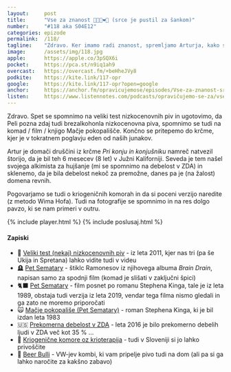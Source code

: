 ```yaml
---
layout: 	post
title:  	"Vse za znanost 👨🏻‍🔬❤️🍻 (srce je pustil za šankom)"
number: 	"#118 aka S04E12"
categories:	epizode
permalink:	/118/
tagline: 	"Zdravo. Ker imamo radi znanost, spremljamo Arturja, kako se odpravi v krčmo Pri konju in konjušniku. Težko rečemo, da je popival v imenu znanosti, je pa pustil srce za šankom."
image:		/assets/img/118.jpg
apple:		https://apple.co/3pSQX6i
pocket:		https://pca.st/n9iq1ah9
overcast:	https://overcast.fm/+beHheJVy8
podkite:	https://kite.link/117-opr
google:		https://kite.link/117-opr?open=google
anchor:		https://anchor.fm/opravicujemose/episodes/Vse-za-znanost-srce-je-pustil-za-ankom-e1n2v20
listen:		https://www.listennotes.com/podcasts/opravičujemo-se-za/vse-za-znanost-srce-je-doWE_Mez3Hs/embed/
---
```


Zdravo. Spet se spomnimo na veliki test nizkocenovnih piv in ugotovimo, da Peli pozna zdaj tudi brezalkohonla nizkocenovna piva, spomnimo se tudi na komad / film / knjigo Mačje pokopališče. Končno se pritepemo do krčme, kjer je v tokratnem poglavju eden od naših junakov. 

Artur je domači druščini iz krčme _Pri konju in konjušniku_ namreč natvezil štorijo, da je bil teh 6 mesecev (8 let) v Južni Kaliforniji. Seveda je tem našel svojega alkimista za hujšanje (mi se spomnimo na debelost v ZDA) in sklenemo, da je bila debelost nekoč za premožne, danes pa je (na žalost) domena revnih. 

Pogovarjamo se tudi o kriogeničnih komorah in da si poceni verzijo naredite (z metodo Wima Hofa). Tudi na fotografije se spomnimo in na res dolgo pavzo, ki se nam primeri v outru. 

{% include player.html %}
{% include poslusaj.html %}

<!--break-->

#### Zapiski

- 📼 [Veliki test (nekaj) nizkocenovnih piv](https://www.youtube.com/watch?v=c7m9T44s-aw) - iz leta 2011, kjer nas tri (pa še Ukija in Spretana) lahko vidite tudi v videu 
- 🪦 [Pet Sematary](https://www.youtube.com/watch?v=HJWFsZ_YUc4) - štiklc Ramonesov iz njihovega albuma _Brain Drain_, napisan samo za spodnji film (komad je slišati v zaključni špici)
- 🐈‍⬛ [Pet Sematary](https://en.wikipedia.org/wiki/Pet_Sematary_(1989_film)) - film posnet po romanu Stephena Kinga, tale je iz leta 1989, obstaja tudi verzija iz leta 2019, vendar tega filma nismo gledali in ga zato ne moremo priporočati
- 🙀 [Mačje pokopališe (Pet Sematary)](https://en.wikipedia.org/wiki/Pet_Sematary) - roman Stephena Kinga, ki je bil izdan leta 1983
- 🇺🇸 [Prekomerna debelost v ZDA](https://en.wikipedia.org/wiki/Obesity_in_the_United_States) - leta 2016 je bilo prekomerno debelih ljudi v ZDA več kot 35 % ... 
- 🥶 [Kriogenične komore oz krioterapija](https://juventina.si/postopek/krioterapija/) - tudi v Sloveniji si jo lahko privoščite
- 🍺 [Beer Bulli](https://beerbulli.si/) - VW-jev kombi, ki vam pripelje pivo tudi na dom (ali pa si ga lahko naročite za kakšno zabavo)